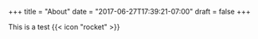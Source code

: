 +++
title = "About"
date = "2017-06-27T17:39:21-07:00"
draft = false
+++

This is a test {{< icon "rocket" >}}